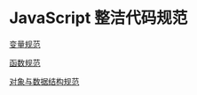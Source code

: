 # JavaScript 整洁代码规范

[变量规范](/variables/)

[函数规范](/functions/)

[对象与数据结构规范](/objects-and-data-structures/)
